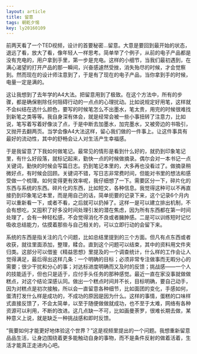 ```yaml
---
layout: article
title: 留意
tags: 朝乾夕惕
key: ly20160109
---
```


前两天看了一个TED视频，设计的首要秘密...留意。大意是要回到最开始的状态，退远了看，放大了看，像年轻人一样思考。简单举了个例子，从前的电子产品都是没有充电的，用户拿到手里，第一步是充电。这样的小细节，当我们最初遇到，在满心渴望的打开产品的那一瞬间，兴奋感遽然受挫，消失殆尽的时候，才会觉察到。然而现在的设计师注意到了，于是有了现在的电子产品，当你拿到手的时候，电量一定是满的。
<!--more-->

这让我想到了去年学的A4大法。把留意用到了极致。在这个方法中，所有的步骤，都是确保剔除任何阻碍行动的一点点的心理扰动。比如说规定好用笔，这样就不会纠结在选什么颜色，要写的时候笔怎么不出墨水，笔太贵，用完的时候很难找到新笔之类等等。我自身深有体会，就是经常会被一些小事扭转了注意力，比如说，笔写着写着好像淡了点，于是中断去加墨水，加完墨水，又被旁边的书吸引，又抛开去翻两页。当学会像A4大法这样，留心我们做的一件事上。让这件事具有最好的流动性，其中的舒畅会让人对生活产生幸福感。        

于是我留意了下我如何做笔记。最常见的情形是看到什么好的，就扔到印象笔记里，有什么好段落，就标记起来，勤快一点的时候做摘录。偶尔会对一本书记一点关键词，勤快的时候会写篇日志。扔到笔记本里的，大多再也没看过了。做摘录稍微好点，有时候会回顾。关键词不错，写日志非常费时间，但能对书里的想法和感受做一个梳理。如何变得更有效率呢，我仔细想了一下。需要区分一下，碎片化的东西与系统的东西。碎片化的东西，比如短文，各种信息。我觉得这种可以不再直接扔到印象笔记本里，而是用自己的话，简单扼要的记录下来，这个记录6个月内可以重新看一下，或者不看，之后就可以扔掉了。这样一是可以建立排出机制，不会有想吃，又囤积了好多没时间处理引发的潜在焦虑，因为所有东西都在第一时间处理了，会有一种轻松感，不会觉得消化不良或者臃肿感。二是可以训练短时记忆吸收总结能力，估摸着那些与自己相关的，可以立即行动的会留下来。        

系统的东西是指关注的几个问题，比如总结里提到的三个方面。但凡有点东西或者收获，就往里面添加，整理，糅合。直到这个问题可以结束，其中的资料用文件夹归类。这部分可以借鉴《精益思想》里提及的一个调查统计，什么样的工作会让人觉得满足，最后得出这样几条：一个明确的目标；必须非常专注做事而无暇分心的需要；很少干扰和分心的事；对达标进度明确而又及时的反馈；挑战感——一个人的技能适于，但也只是适于，应付手头任务的那种感觉。最近一直在家没事就做做糕点，对这个结论深感认同。做出一个糕点时间并不长，目标明确，要自己动手，因为对糕点是初次接触，所以会一直留意各种细节，比如面团的变化，手感如何，蛋清打发什么样是成功的，不成功的原因是因为什么。这样的事情，蛋糕的口味样式直接反馈了，不会太简单，以至于随便做做就成功，也不至于太难，网络有各种资源可以利用，不断的改进。这几点缺一不可，比如画曼荼罗，很难长期去做，某种意义上说，就是缺乏一种挑战感和即时反馈。      

  “我要如何才能更好地体验这个世界？”这是视频里提出的一个问题。我想重新留意品品生活，让身边围绕着更多能触动自身的事物，而不是条件反射的做着活着，生活才能真正走进内心吧。